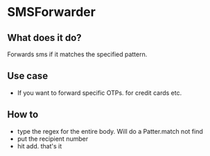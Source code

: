 # SMSForwarder

## What does it do?
Forwards sms if it matches the specified pattern.

## Use case
- If you want to forward specific OTPs. for credit cards etc.

## How to
- type the regex for the entire body. Will do a Patter.match not find
- put the recipient number
- hit add. that's it
